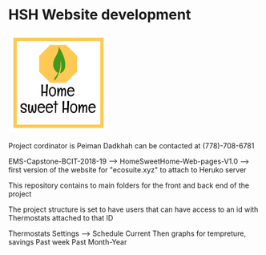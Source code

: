 # HSH Website development

![Screenshot](logo.png)

Project cordinator is Peiman Dadkhah can be contacted at (778)-708-6781

EMS-Capstone-BCIT-2018-19 --> HomeSweetHome-Web-pages-V1.0 --> first version of the website for "ecosuite.xyz" to attach to Heruko server

This repository contains to main folders for the front and back end of the project

The project structure is set to have users that can have access to an id with Thermostats attached to that ID

Thermostats
Settings --> Schedule
Current
Then graphs for tempreture, savings
Past week
Past Month-Year

```

```
